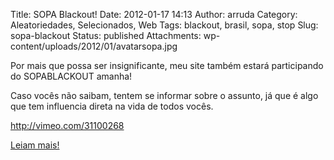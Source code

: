 Title: SOPA Blackout!
Date: 2012-01-17 14:13
Author: arruda
Category: Aleatoriedades, Selecionados, Web
Tags: blackout, brasil, sopa, stop
Slug: sopa-blackout
Status: published
Attachments: wp-content/uploads/2012/01/avatarsopa.jpg

Por mais que possa ser insignificante, meu site também estará participando do SOPABLACKOUT amanha!

Caso vocês não saibam, tentem se informar sobre o assunto, já que é algo que tem influencia direta na vida de todos vocês.

http://vimeo.com/31100268

[Leiam mais!](http://sopablackout.org/learnmore/)

 
